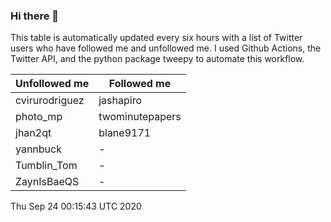 ### Hi there 👋

This table is automatically updated every six hours with a list of Twitter users who have followed me and unfollowed me. I used Github Actions, the Twitter API, and the python package tweepy to automate this workflow.

| Unfollowed me |  Followed me |
| --- | --- |
|cvirurodriguez|jashapiro|
|photo_mp|twominutepapers|
|jhan2qt|blane9171|
|yannbuck|-|
|Tumblin_Tom|-|
|ZaynIsBaeQS|-|
Thu Sep 24 00:15:43 UTC 2020
